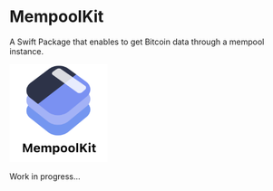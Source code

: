 # MempoolKit

A Swift Package that enables to get Bitcoin data through a mempool instance.

<img src="https://github.com/FlorianHubl/MempoolKit/blob/main/MempoolKit%20Logo.png" width="173" height="173">

Work in progress…





